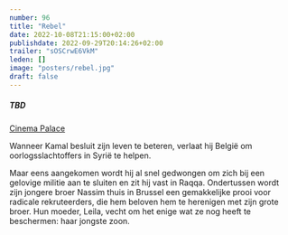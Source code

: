 ```yaml
---
number: 96
title: "Rebel"
date: 2022-10-08T21:15:00+02:00
publishdate: 2022-09-29T20:14:26+02:00
trailer: "sOSCrwE6VkM"
leden: []
image: "posters/rebel.jpg"
draft: false
---
```


##### TBD

[Cinema Palace](https://cinema-palace.be/nl/film/rebel)

Wanneer Kamal besluit zijn leven te beteren, verlaat hij België om oorlogsslachtoffers
in Syrië te helpen.
 <!--more-->
Maar eens aangekomen wordt hij al snel gedwongen om zich bij een gelovige militie aan
te sluiten en zit hij vast in Raqqa. Ondertussen wordt zijn jongere broer Nassim thuis
in Brussel een gemakkelijke prooi voor radicale rekruteerders, die hem beloven hem te
herenigen met zijn grote broer. Hun moeder, Leila, vecht om het enige wat ze nog heeft
te beschermen: haar jongste zoon.
